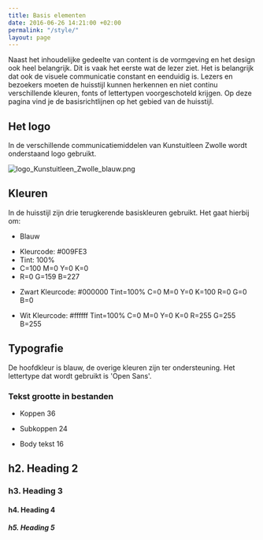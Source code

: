 ```yaml
---
title: Basis elementen
date: 2016-06-26 14:21:00 +02:00
permalink: "/style/"
layout: page
---
```


Naast het inhoudelijke gedeelte van content is de vormgeving en het design ook heel belangrijk. Dit is vaak het eerste wat de lezer ziet. Het is belangrijk dat ook de visuele communicatie constant en eenduidig is. Lezers en bezoekers moeten de huisstijl kunnen herkennen en niet continu verschillende kleuren, fonts of lettertypen voorgeschoteld krijgen. Op deze pagina vind je de basisrichtlijnen op het gebied van de huisstijl. 

## Het logo
In de verschillende communicatiemiddelen van Kunstuitleen Zwolle wordt onderstaand logo gebruikt. 

![logo_Kunstuitleen_Zwolle_blauw.png](/uploads/logo_Kunstuitleen_Zwolle_blauw.png)

## Kleuren
In de huisstijl zijn drie terugkerende basiskleuren gebruikt. Het gaat hierbij om:

* Blauw
- Kleurcode: #009FE3
- Tint: 100%
- C=100 M=0 Y=0 K=0
- R=0 G=159 B=227

* Zwart 
Kleurcode: #000000
Tint=100%
C=0 M=0 Y=0 K=100
R=0 G=0 B=0

* Wit
Kleurcode: #ffffff
Tint=100%
C=0 M=0 Y=0 K=0
R=255 G=255 B=255

## Typografie
De hoofdkleur is blauw, de overige kleuren zijn ter ondersteuning. Het lettertype dat wordt gebruikt is 'Open Sans'. 

### Tekst grootte in bestanden
* Koppen 
36

* Subkoppen 
24

* Body tekst
16



## h2. Heading 2

### h3. Heading 3

#### h4. Heading 4

##### h5. Heading 5
